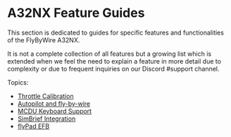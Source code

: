 # A32NX Feature Guides

This section is dedicated to guides for specific features and functionalities of the FlyByWire A32NX.

It is not a complete collection of all features but a growing list which is extended when we feel the need to explain a feature in more detail due to complexity or due to frequent inquiries on our Discord #support channel.

Topics:

- [Throttle Calibration](flyPad/throttle-calibration.md)
- [Autopilot and fly-by-wire](autopilot-fbw.md)
- [MCDU Keyboard Support](mcdu-keyboard.md)
- [SimBrief Integration](simbrief.md)
- [flyPad EFB](flyPad/index.md)